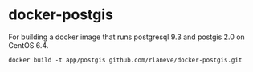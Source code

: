 docker-postgis
==============

For building a docker image that runs postgresql 9.3 and postgis 2.0 on CentOS 6.4.

    docker build -t app/postgis github.com/rlaneve/docker-postgis.git
